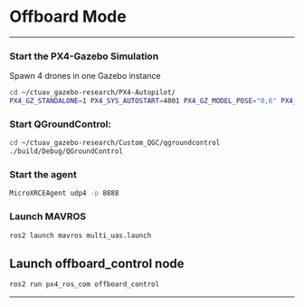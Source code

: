 # Offboard Mode 

---

### Start the PX4-Gazebo Simulation 

Spawn 4 drones in one Gazebo instance


```bash
cd ~/ctuav_gazebo-research/PX4-Autopilot/
PX4_GZ_STANDALONE=1 PX4_SYS_AUTOSTART=4001 PX4_GZ_MODEL_POSE="0,6" PX4_SIM_MODEL=gz_x500 ./build/px4_sitl_default/bin/px4 -i 4
```


### Start QGroundControl:

```bash
cd ~/ctuav_gazebo-research/Custom_QGC/qgroundcontrol
./build/Debug/QGroundControl
```

### Start the agent  

```bash
MicroXRCEAgent udp4 -p 8888
```

### Launch MAVROS

```bash
ros2 launch mavros multi_uas.launch
```


## Launch offboard_control node

```bash
ros2 run px4_ros_com offboard_control
```

---